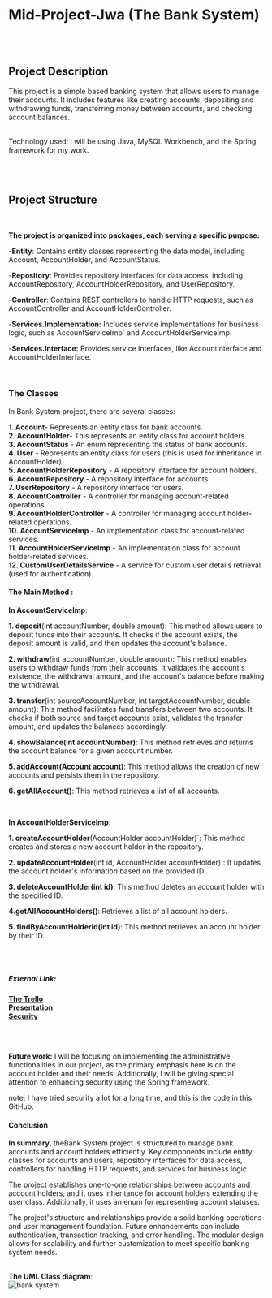 # Mid-Project-Jwa (The Bank System)

</br>
</br>

## Project Description
This project is a simple based banking system that allows users to manage their accounts. 
It includes features like creating accounts, depositing and withdrawing funds, transferring money between accounts, 
and checking account balances.
</br>
</br>


Technology used: I will be using Java, MySQL Workbench, and the Spring framework for my work.

</br>
</br>

## Project Structure
</br>

**The project is organized into packages, each serving a specific purpose:**

-**Entity**: Contains entity classes representing the data model, including Account, AccountHolder, and AccountStatus.

-**Repository**: Provides repository interfaces for data access, including AccountRepository, AccountHolderRepository, and UserRepository.

-**Controller**: Contains REST controllers to handle HTTP requests, such as AccountController and AccountHolderController.

-**Services.Implementation:** Includes service implementations for business logic, such as AccountServiceImp` and AccountHolderServiceImp.

-**Services.Interface:** Provides service interfaces, like AccountInterface and AccountHolderInterface.

</br>


### The Classes
In Bank System project, there are several classes:

**1. Account**- Represents an entity class for bank accounts.</br>
**2. AccountHolder**- This represents an entity class for account holders.</br>
**3. AccountStatus** - An enum representing the status of bank accounts.</br>
**4. User** - Represents an entity class for users (this is used for inheritance in AccountHolder).</br>
**5. AccountHolderRepository** - A repository interface for account holders.</br>
**6. AccountRepository**  - A repository interface for accounts.</br>
**7. UserRepository** - A repository interface for users.</br>
**8. AccountController**  - A controller for managing account-related operations.</br>
**9. AccountHolderController**  - A controller for managing account holder-related operations.</br>
**10. AccountServiceImp**  - An implementation class for account-related services.</br>
**11. AccountHolderServiceImp**  - An implementation class for account holder-related services.</br>
**12. CustomUserDetailsService** - A service for custom user details retrieval (used for authentication)</br>


#### The Main Method :

**In AccountServiceImp**:

**1. deposit**(int accountNumber, double amount): This method allows users to deposit funds into their accounts. It checks if the account exists, the deposit amount is valid, and then updates the account's balance.

**2. withdraw**(int accountNumber, double amount): This method enables users to withdraw funds from their accounts. It validates the account's existence, the withdrawal amount, and the account's balance before making the withdrawal.

**3. transfer**(int sourceAccountNumber, int targetAccountNumber, double amount): This method facilitates fund transfers between two accounts. It checks if both source and target accounts exist, validates the transfer amount, and updates the balances accordingly.

**4. showBalance(int accountNumber)**: This method retrieves and returns the account balance for a given account number.

**5. addAccount(Account account)**: This method allows the creation of new accounts and persists them in the repository.

**6. getAllAccount()**: This method retrieves a list of all accounts.

</br>

**In AccountHolderServiceImp**:

**1. createAccountHolder**(AccountHolder accountHolder)`: This method creates and stores a new account holder in the repository.

**2. updateAccountHolder**(int id, AccountHolder accountHolder)`: It updates the account holder's information based on the provided ID.

**3. deleteAccountHolder(int id)**: This method deletes an account holder with the specified ID.

**4.getAllAccountHolders()**: Retrieves a list of all account holders.

**5. findByAccountHolderId(int id)**: This method retrieves an account holder by their ID.

</br>
</br>

##### External Link: 
[**The Trello**](https://trello.com/invite/b/cpbDaKwn/ATTI7dd96bdcff384f51b6fd4329f587d3e9A01BAA78/mid-project)
</br>
[**Presentation**](https://www.canva.com/design/DAFyUvMoaH8/Tul5tIcVMUpryUh8C4TzEg/edit?utm_content=DAFyUvMoaH8&utm_campaign=designshare&utm_medium=link2&utm_source=sharebutton)
</br>
[**Security**](https://github.com/jejeA/Mid-Project-Jwa.git)



</br>
</br>

**Future work:**
I will be focusing on implementing the administrative functionalities in our project, as the primary emphasis here is on the account holder and their needs. Additionally,
I will be giving special attention to enhancing security using the Spring framework.

note: I have tried security a lot for a long time, and this is the code in this GitHub.


#### Conclusion 

**In summary**, theBank System project is structured to manage bank accounts and account holders efficiently. Key components include entity classes for accounts and users, repository interfaces for data access, controllers for handling HTTP requests, and services for business logic.

The project establishes one-to-one relationships between accounts and account holders, and it uses inheritance for account holders extending the user class. Additionally, it uses an enum for representing account statuses.

The project's structure and relationships provide a solid banking operations and user management foundation. Future enhancements can include authentication, transaction tracking, and error handling. The modular design allows for scalability and further customization to meet specific banking system needs.
</br>
</br>


**The UML Class diagram**: 
</br>
![bank system](https://github.com/jejeA/Jawaher-Bank-System/assets/45108741/559983b2-02cf-4764-9b80-4f11bfff40b4)




